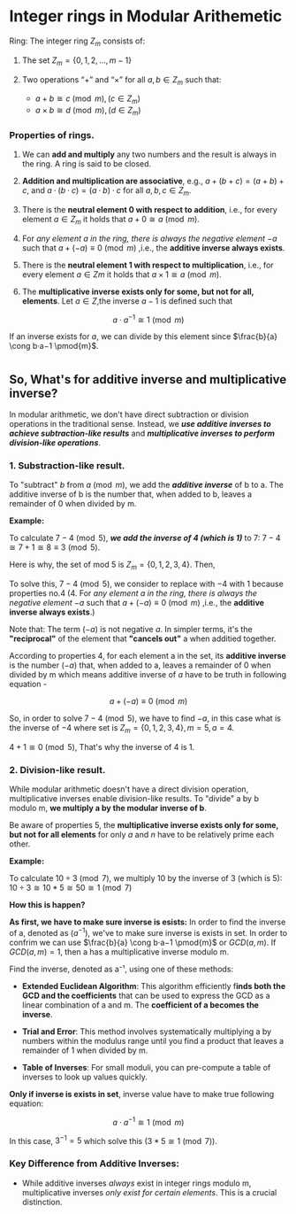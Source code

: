 # Integer rings in Modular Arithemetic
Ring: The integer ring $Z_{m}$ consists of:
1. The set $Z_{m}=\{0,1,2,...,m−1\}$
2. Two operations “+” and “×” for all $a,b ∈ Z_{m}$ such that:

    - $a+b \cong c \pmod{m},(c \in Z_{m})$
    - $a×b \cong d \pmod{m},(d \in Z_{m})$
### Properties of rings.

1. We can **add and multiply** any two numbers and the result is always in the ring. A ring is said to be closed.

2. **Addition and multiplication are associative**, e.g., $a+(b+c)=(a+b)+c$, and $a·(b·c)=(a·b)·c$ for all $a,b,c \in Z_{m}$.

3. There is the **neutral element 0 with respect to addition**, i.e., for every element $a \in Z_{m}$ it holds that $a+0 \cong a \pmod{m}$.

4. For *any element $a$ in the ring, there is always the negative element $−a$* such that $a+(−a)≡0 \pmod{m}$ ,i.e., the **additive inverse always exists**.

5. There is the **neutral element 1 with respect to multiplication**, i.e., for every element $a \in Z{m}$ it holds that $a×1 \cong a \pmod{m}$.

6. The **multiplicative inverse exists only for some, but not for all, elements**. Let $a \in Z$,the inverse $a−1$ is defined such that

$$
a·a^{−1} \cong 1 \pmod{m}
$$

If an inverse exists for $a$, we can divide by this element since $\frac{b}{a} \cong b·a−1 \pmod{m}$.
#

## So, What's for additive inverse and multiplicative inverse?

In modular arithmetic, we don't have direct subtraction or division operations in the traditional sense. Instead, we ***use additive inverses to achieve subtraction-like results*** and ***multiplicative inverses to perform division-like operations***.

### **1. Substraction-like result.**

To "subtract" $b$ from $a \pmod{m}$, we add the ***additive inverse*** of b to a. The additive inverse of b is the number that, when added to b, leaves a remainder of 0 when divided by m.

**Example:**

To calculate $7 - 4 \pmod{5}$, ***we add the inverse of 4 (which is 1)*** to 7: $7 - 4 \cong 7 + 1 \cong 8 ≡ 3 \pmod{5}$.

Here is why, the set of mod 5 is $Z_{m} = \{0,1,2,3,4\}$. Then,

To solve this, $7 - 4 \pmod{5}$, we consider to replace with $-4$ with $1$ because properties no.4 (4. For *any element $a$ in the ring, there is always the negative element $−a$* such that $a+(−a)≡0 \pmod{m}$ ,i.e., the **additive inverse always exists**.) 

Note that: The term $(-a)$ is not negative $a$. In simpler terms, it's the **"reciprocal"** of the element that **"cancels out"** a when additied together.

According to properties 4, for each element a in the set, its **additive inverse** is the number $(-a)$ that, when added to a, leaves a remainder of 0 when divided by m which means additive inverse of $a$ have to be truth in following equation -

$$
a+(−a)≡0 \pmod{m}
$$

So, in order to solve $7 - 4 \pmod{5}$, we have to find $-a$, in this case what is the inverse of $-4$ where set is $Z_{m} = \{0,1,2,3,4\}, m = 5, a = 4$.

$4 + 1 \cong 0 \pmod{5}$, That's why the inverse of 4 is 1.

### **2. Division-like result.**

While modular arithmetic doesn't have a direct division operation, multiplicative inverses enable division-like results. To "divide" a by b modulo m, **we multiply a by the modular inverse of b**. 

Be aware of properties 5, the **multiplicative inverse exists only for some, but not for all elements** for only $a$ and $n$ have to be relatively prime each other.

**Example:** 

To calculate $10 ÷ 3 \pmod{7}$, we multiply 10 by the inverse of 3 (which is 5): $10 ÷ 3 \cong 10 * 5 \cong 50 \cong 1 \pmod{7}$

**How this is happen?**

**As first, we have to make sure inverse is esists:** In order to find the inverse of a, denoted as $(a^{-1})$, we've to make sure inverse is exists in set. In order to confrim we can use $\frac{b}{a} \cong b·a−1 \pmod{m}$ or $GCD(a,m)$. If $GCD(a, m) = 1$, then a has a multiplicative inverse modulo m.

Find the inverse, denoted as a⁻¹, using one of these methods:

- **Extended Euclidean Algorithm**: This algorithm efficiently f**inds both the GCD and the coefficients** that can be used to express the GCD as a linear combination of a and m. The **coefficient of a becomes the inverse**.

- **Trial and Error**: This method involves systematically multiplying a by numbers within the modulus range until you find a product that leaves a remainder of 1 when divided by m.

- **Table of Inverses**: For small moduli, you can pre-compute a table of inverses to look up values quickly.

**Only if inverse is exists in set**, inverse value have to make true following equation:

$$
a·a^{−1} \cong 1 \pmod{m}
$$

In this case, $3^{-1} = 5$ which solve this $(3 * 5 \cong 1 \pmod{7})$.


### Key Difference from Additive Inverses:

- While additive inverses *always* exist in integer rings modulo m, multiplicative inverses *only exist for certain elements*. This is a crucial distinction.

#


